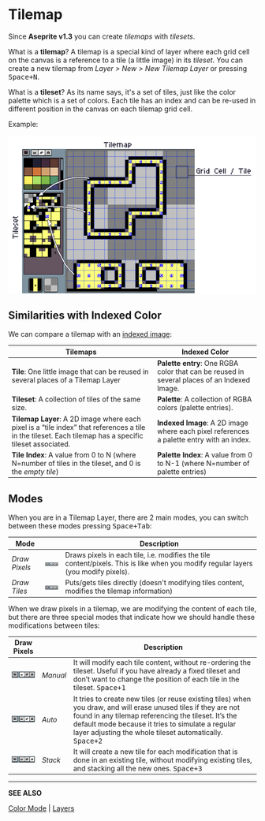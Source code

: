 # Tilemap

Since **Aseprite v1.3** you can create *tilemaps* with *tilesets*.

What is a **tilemap**? A tilemap is a special kind of layer where each grid cell on the canvas is a reference to a tile (a little image) in its *tileset*. You can create a new tilemap from *Layer > New > New Tilemap Layer* or pressing <kbd>Space+N</kbd>.

What is a **tileset**? As its name says, it's a set of tiles, just like the color palette which is a set of colors. Each tile has an index and can be re-used in different position in the canvas on each tilemap grid cell.

Example:

![Tilemap Example](tilemap/tilemap-example.png)

## Similarities with Indexed Color

We can compare a tilemap with an [indexed image](color-mode.md#indexed):

| Tilemaps | Indexed Color
| -------- | -------------
| **Tile**: One little image that can be reused in several places of a Tilemap Layer | **Palette entry**: One RGBA color that can be reused in several places of an Indexed Image.
| **Tileset**: A collection of tiles of the same size. | **Palette**: A collection of RGBA colors (palette entries).
| **Tilemap Layer**: A 2D image where each pixel is a “tile index” that references a tile in the tileset. Each tilemap has a specific tileset associated. | **Indexed Image**: A 2D image where each pixel references a palette entry with an index.
| **Tile Index**: A value from 0 to N (where N=number of tiles in the tileset, and 0 is the *empty tile*) | **Palette Index**: A value from 0 to N-1 (where N=number of palette entries)

## Modes

When you are in a Tilemap Layer, there are 2 main modes, you can switch between these modes pressing <kbd>Space+Tab</kbd>:

| Mode |   | Description
| ---- | - | -----------
| *Draw Pixels* | ![](tilemap/pixels-mode.png) |  Draws pixels in each tile, i.e. modifies the tile content/pixels. This is like when you modify regular layers (you modify pixels). |
| *Draw Tiles* | ![](tilemap/tiles-mode.png) | Puts/gets tiles directly (doesn't modifying tiles content, modifies the tilemap information) |

When we draw pixels in a tilemap, we are modifying the content of each
tile, but there are three special modes that indicate how we should
handle these modifications between tiles:

| Draw Pixels  |   | Description
| ------------ | - | -----------
| ![](tilemap/manual-mode.png) | *Manual* | It will modify each tile content, without re-ordering the tileset. Useful if you have already a fixed tileset and don’t want to change the position of each tile in the tileset. <kbd>Space+1</kbd>
| ![](tilemap/auto-mode.png) | *Auto* | It tries to create new tiles (or reuse existing tiles) when you draw, and will erase unused tiles if they are not found in any tilemap referencing the tileset. It’s the default mode because it tries to simulate a regular layer adjusting the whole tileset automatically. <kbd>Space+2</kbd>
| ![](tilemap/stack-mode.png) | *Stack* | It will create a new tile for each modification that is done in an existing tile, without modifying existing tiles, and stacking all the new ones. <kbd>Space+3</kbd>

---

**SEE ALSO**

[Color Mode](color-mode.md) |
[Layers](layers.md)
